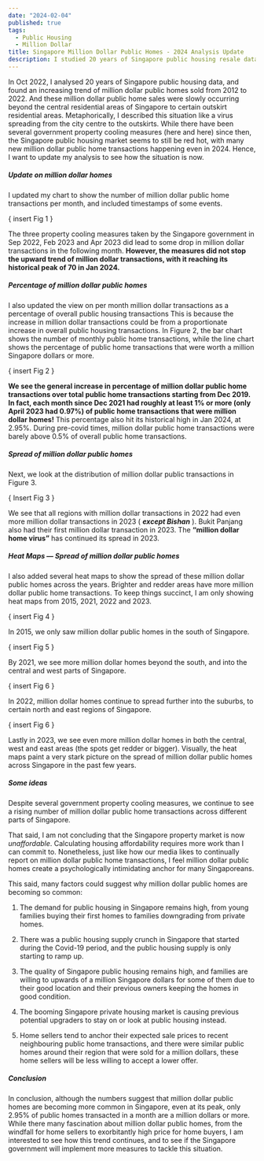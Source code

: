 ```yaml
---
date: "2024-02-04"
published: true
tags:
  - Public Housing
  - Million Dollar
title: Singapore Million Dollar Public Homes - 2024 Analysis Update
description: I studied 20 years of Singapore public housing resale data, and found these interesting insights!
---
```


In Oct 2022, I analysed 20 years of Singapore public housing data, and found an 
increasing trend of million dollar public homes sold from 2012 to 2022. And these
million dollar public home sales were slowly occurring beyond the central residential
areas of Singapore to certain outskirt residential areas. Metaphorically, I described
this situation like a virus spreading from the city centre to the outskirts. While
there have been several government property cooling measures (here and here) since
then, the Singapore public housing market seems to still be red hot, with many new
million dollar public home transactions happening even in 2024. Hence, I want to
update my analysis to see how the situation is now.

##### Update on million dollar homes

I updated my chart to show the number of million dollar public home transactions
per month, and included timestamps of some events.

{ insert Fig 1 }

The three property cooling measures taken by the Singapore government in Sep
2022, Feb 2023 and Apr 2023 did lead to some drop in million dollar transactions
in the following month. **However, the measures did not stop the upward trend of
million dollar transactions, with it reaching its historical peak of 70 in Jan
2024.**

##### Percentage of million dollar public homes
I also updated the view on per month million dollar transactions as a percentage
of overall public housing transactions This is because the increase in million
dollar transactions could be from a proportionate increase in overall public
housing transactions. In Figure 2, the bar chart shows the number of monthly
public home transactions, while the line chart shows the percentage of public
home transactions that were worth a million Singapore dollars or more.

{ insert Fig 2 }

**We see the general increase in percentage of million dollar public home
transactions over total public home transactions starting from Dec 2019.
In fact, each month since Dec 2021 had roughly at least 1% or more (only April
2023 had 0.97%) of public home transactions that were million dollar homes!**
This percentage also hit its historical high in Jan 2024, at 2.95%. During
pre-covid times, million dollar public home transactions were barely above 0.5%
of overall public home transactions.

##### Spread of million dollar public homes
Next, we look at the distribution of million dollar public transactions in Figure 3.

{ Insert Fig 3 }

We see that all regions with million dollar transactions in 2022 had even more
million dollar transactions in 2023 ( ***except Bishan*** ). Bukit Panjang also
had their first million dollar transaction in 2023. The **“million dollar home
virus”** has continued its spread in 2023.

##### Heat Maps — Spread of million dollar public homes
I also added several heat maps to show the spread of these million dollar public
homes across the years. Brighter and redder areas have more million dollar public
home transactions. To keep things succinct, I am only showing heat maps from
2015, 2021, 2022 and 2023.

{ insert Fig 4 }

In 2015, we only saw million dollar public homes in the south of Singapore.

{ insert Fig 5 }

By 2021, we see more million dollar homes beyond the south, and into the central
and west parts of Singapore.

{ insert Fig 6 }

In 2022, million dollar homes continue to spread further into the suburbs,
to certain north and east regions of Singapore.

{ insert Fig 6 }

Lastly in 2023, we see even more million dollar homes in both the central,
west and east areas (the spots get redder or bigger). Visually, the heat maps
paint a very stark picture on the spread of million dollar public homes across
Singapore in the past few years.

##### Some ideas
Despite several government property cooling measures, we continue to see a
rising number of million dollar public home transactions across different
parts of Singapore. 

That said, I am not concluding that the Singapore property market is now
*unaffordable*. Calculating housing affordability requires more work than I
can commit to. Nonetheless, just like how our media likes to continually report
on million dollar public home transactions, I feel million dollar public homes
create a psychologically intimidating anchor for many Singaporeans.

This said, many factors could suggest why million dollar public homes are
becoming so common:

1. The demand for public housing in Singapore remains high, from young families
buying their first homes to families downgrading from private homes.

2. There was a public housing supply crunch in Singapore that started during
the Covid-19 period, and the public housing supply is only starting to ramp up.

3. The quality of Singapore public housing remains high, and families are
willing to upwards of a million Singapore dollars for some of them due to
their good location and their previous owners keeping the homes in good condition.

4. The booming Singapore private housing market is causing previous potential
upgraders to stay on or look at public housing instead.

5. Home sellers tend to anchor their expected sale prices to recent neighbouring
public home transactions, and there were similar public homes around their
region that were sold for a million dollars, these home sellers will be less
willing to accept a lower offer.

##### Conclusion

In conclusion, although the numbers suggest that million dollar public homes 
are becoming more common in Singapore, even at its peak, only 2.95% of public
homes transacted in a month are a million dollars or more. While there many
fascination about million dollar public homes, from the windfall for home
sellers to exorbitantly high price for home buyers, I am interested to see
how this trend continues, and to see if the Singapore government will implement
more measures to tackle this situation.
